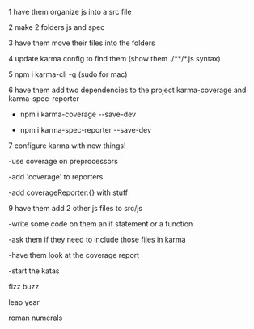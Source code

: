 1 have them organize js into a src file

2 make 2 folders js and spec

3 have them move their files into the folders

4 update karma config to find them (show them ./**/*.js syntax)

5 npm i karma-cli -g (sudo for mac)

6 have them add two dependencies to the project karma-coverage and karma-spec-reporter

- npm i karma-coverage --save-dev

- npm i karma-spec-reporter --save-dev

7 configure karma with new things!

-use coverage on preprocessors

-add 'coverage' to reporters

-add coverageReporter:{} with stuff

9 have them add 2 other js files to src/js

-write some code on them an if statement or a function

-ask them if they need to include those files in karma

-have them look at the coverage report

-start the katas

fizz buzz

leap year

roman numerals
